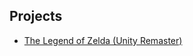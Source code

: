 ## Projects

- [The Legend of Zelda (Unity Remaster)](http://antmyers.github.io/webbuild_loz/index.html)
